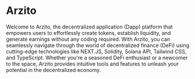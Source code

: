 # Arzito
 Welcome to Arzito, the decentralized application (Dapp) platform that empowers users to effortlessly create tokens, establish liquidity, and generate earnings without any coding required. With Arzito, you can seamlessly navigate through the world of decentralized finance (DeFi) using cutting-edge technologies like NEXT.JS, Solidity, Solana API, Tailwind CSS, and TypeScript. Whether you're a seasoned DeFi enthusiast or a newcomer to the space, Arzito provides intuitive tools and features to unleash your potential in the decentralized economy.
